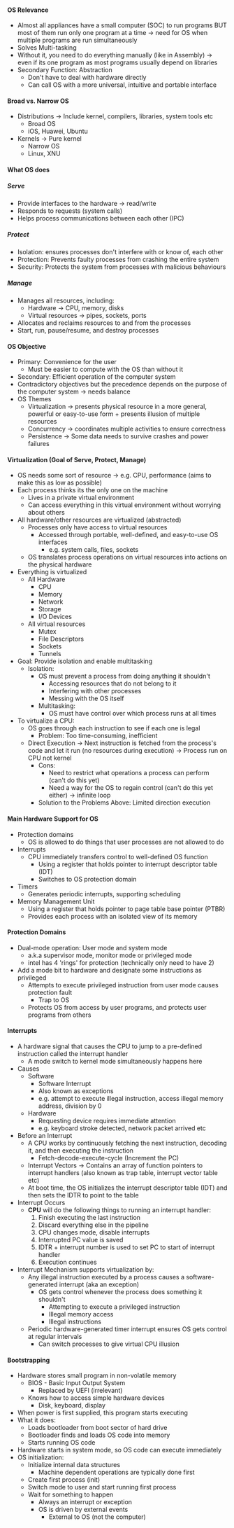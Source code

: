 #### OS Relevance
- Almost all appliances have a small computer (SOC) to run programs BUT most of them run only one program at a time -> need for OS when multiple programs are run simultaneously
- Solves Multi-tasking 
- Without it, you need to do everything manually (like in Assembly) -> even if its one program as most programs usually depend on libraries
- Secondary Function: Abstraction 
	- Don't have to deal with hardware directly 
	- Can call OS with a more universal, intuitive and portable interface
#### Broad vs. Narrow OS
- Distributions -> Include kernel, compilers, libraries, system tools etc
	- Broad OS
	- iOS, Huawei, Ubuntu
- Kernels -> Pure kernel
	- Narrow OS
	- Linux, XNU
#### What OS does
##### Serve
- Provide interfaces to the hardware -> read/write
- Responds to requests (system calls)
- Helps process communications between each other (IPC)
##### Protect
- Isolation: ensures processes don't interfere with or know of, each other
- Protection: Prevents faulty processes from crashing the entire system
- Security: Protects the system from processes with malicious behaviours
##### Manage
- Manages all resources, including:
	- Hardware -> CPU, memory, disks
	- Virtual resources -> pipes, sockets, ports
- Allocates and reclaims resources to and from the processes
- Start, run, pause/resume, and destroy processes 
#### OS Objective
- Primary: Convenience for the user
	- Must be easier to compute with the OS than without it
- Secondary: Efficient operation of the computer system 
- Contradictory objectives but the precedence depends on the purpose of the computer system -> needs balance
- OS Themes
	- Virtualization -> presents physical resource in a more general, powerful or easy-to-use form + presents illusion of multiple resources
	- Concurrency -> coordinates multiple activities to ensure correctness
	- Persistence -> Some data needs to survive crashes and power failures
#### Virtualization (Goal of Serve, Protect, Manage)
- OS needs some sort of resource -> e.g. CPU, performance (aims to make this as low as possible)
- Each process thinks its the only one on the machine 
	- Lives in a private virtual environment
	- Can access everything in this virtual environment without worrying about others
- All hardware/other resources are virtualized (abstracted)
	- Processes only have access to virtual resources
		- Accessed through portable, well-defined, and easy-to-use OS interfaces 
			- e.g. system calls, files, sockets
	- OS translates process operations on virtual resources into actions on the physical hardware
- Everything is virtualized
	- All Hardware
		- CPU
		- Memory
		- Network
		- Storage
		- I/O Devices
	- All virtual resources
		- Mutex 
		- File Descriptors
		- Sockets 
		- Tunnels
- Goal: Provide isolation and enable multitasking
	- Isolation:
		- OS must prevent a process from doing anything it shouldn't
			- Accessing resources that do not belong to it
			- Interfering with other processes
			- Messing with the OS itself
		- Multitasking:
			- OS must have control over which process runs at all times
- To virtualize a CPU: 
	- OS goes through each instruction to see if each one is legal
		- Problem: Too time-consuming, inefficient
	- Direct Execution -> Next instruction is fetched from the process's code and let it run (no resources during execution) -> Process run on CPU not kernel
		-  Cons: 
			- Need to restrict what operations a process can perform (can't do this yet)
			- Need a way for the OS to regain control (can't do this yet either) -> infinite loop
		- Solution to the Problems Above: Limited direction execution
#### Main Hardware Support for OS
- Protection domains
	- OS is allowed to do things that user processes are not allowed to do
- Interrupts 
	- CPU immediately transfers control to well-defined OS function 
		- Using a register that holds pointer to interrupt descriptor table (IDT)
		- Switches to OS protection domain
- Timers
	- Generates periodic interrupts, supporting scheduling
- Memory Management Unit
	- Using a register that holds pointer to page table base pointer (PTBR)
	- Provides each process with an isolated view of its memory
#### Protection Domains
- Dual-mode operation: User mode and system mode
	- a.k.a supervisor mode, monitor mode or privileged mode
	- intel has 4 'rings' for protection (technically only need to have 2)
- Add a mode bit to hardware and designate some instructions as privileged
	- Attempts to execute privileged instruction from user mode causes protection fault
		- Trap to OS
	- Protects OS from access by user programs, and protects user programs from others
#### Interrupts
- A hardware signal that causes the CPU to jump to a pre-defined instruction called the interrupt handler
	- A mode switch to kernel mode simultaneously happens here
- Causes
	- Software 
		- Software Interrupt
		- Also known as exceptions
		- e.g. attempt to execute illegal instruction, access illegal memory address, division by 0
	- Hardware
		- Requesting device requires immediate attention
		- e.g. keyboard stroke detected, network packet arrived etc
- Before an Interrupt
	- A CPU works by continuously fetching the next instruction, decoding it, and then executing the instruction
		- Fetch-decode-execute-cycle (Increment the PC)
	- Interrupt Vectors -> Contains an array of function pointers to interrupt handlers (also known as trap table, interrupt vector table etc)
	- At boot time, the OS initializes the interrupt descriptor table (IDT) and then sets the IDTR to point to the table
- Interrupt Occurs
	- **CPU** will do the following things to running an interrupt handler:
		1. Finish executing the last instruction
		2. Discard everything else in the pipeline
		3. CPU changes mode, disable interrupts
		4. Interrupted PC value is saved
		5. IDTR + interrupt number is used to set PC to start of interrupt handler
		6. Execution continues
- Interrupt Mechanism supports virtualization by:
	- Any illegal instruction executed by a process causes a software-generated interrupt (aka an exception)
		- OS gets control whenever the process does something it shouldn't
			- Attempting to execute a privileged instruction
			- Illegal memory access
			- Illegal instructions
	- Periodic hardware-generated timer interrupt ensures OS gets control at regular intervals
		- Can switch processes to give virtual CPU illusion
#### Bootstrapping
- Hardware stores small program in non-volatile memory
	- BIOS - Basic Input Output System
		- Replaced by UEFI (irrelevant)
	- Knows how to access simple hardware devices
		- Disk, keyboard, display
- When power is first supplied, this program starts executing
- What it does:
	- Loads bootloader from boot sector of hard drive
	- Bootloader finds and loads OS code into memory
	- Starts running OS code
- Hardware starts in system mode, so OS code can execute immediately
- OS initialization:
	- Initialize internal data structures
		- Machine dependent operations are typically done first
	- Create first process (init)
	- Switch mode to user and start running first process
	- Wait for something to happen
		- Always an interrupt or exception
		- OS is driven by external events
			- External to OS (not the computer)